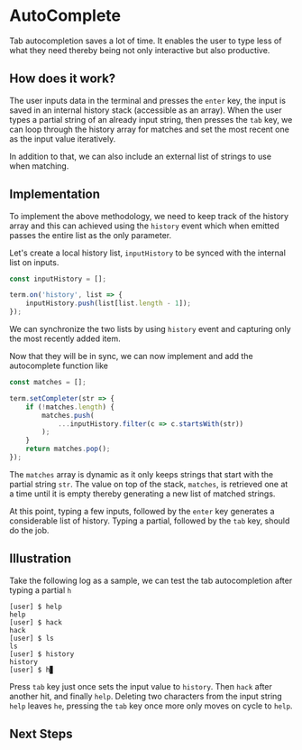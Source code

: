 <script setup>
import BrowserPreview from '../.vitepress/theme/components/BrowserPreview.vue';
</script>

# AutoComplete

Tab autocompletion saves a lot of time. It enables the user to type less of what
they need thereby being not only interactive but also productive. 

## How does it work?

The user inputs data in the terminal and presses the `enter` key, the input is saved in an internal history stack (accessible as an array). When the user types a partial string of an already input string, then presses the `tab` key, we can loop through the history array for matches and set the most recent one as the input value iteratively.

In addition to that, we can also include an external list of strings to use when matching.

## Implementation

To implement the above methodology, we need to keep track of the history array and this can achieved using the `history` event which when emitted passes the entire list as the only parameter.

Let's create a local history list, `inputHistory` to be synced with the internal list on inputs.

```js
const inputHistory = [];

term.on('history', list => {
    inputHistory.push(list[list.length - 1]);
});
```

We can synchronize the two lists by using `history` event and capturing only the most recently added item.

Now that they will be in sync, we can now implement and add the autocomplete function like

```js
const matches = [];

term.setCompleter(str => {
    if (!matches.length) {
        matches.push(
            ...inputHistory.filter(c => c.startsWith(str))
        );
    }
    return matches.pop();
});
```

The `matches` array is dynamic as it only keeps strings that start with the partial string `str`. The value on top of the stack, `matches`, is retrieved one at a time until it is empty thereby generating a new list of matched strings.

At this point, typing a few inputs, followed by the `enter` key generates a considerable list of history. Typing a partial, followed by the `tab` key, should do the job.

## Illustration

Take the following log as a sample, we can test the tab autocompletion after typing a partial `h`

<browser-preview>

    [user] $ help
    help
    [user] $ hack
    hack
    [user] $ ls
    ls
    [user] $ history
    history
    [user] $ h▊
</browser-preview>

Press `tab` key just once sets the input value to `history`. Then `hack` after another hit, and finally `help`. Deleting two characters from the input string `help` leaves `he`, pressing the `tab` key once more only moves on cycle to `help`.

## Next Steps


